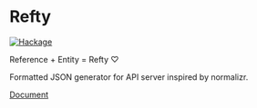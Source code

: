 # Refty
[![Hackage](https://img.shields.io/hackage/v/refty.svg)](https://hackage.haskell.org/package/refty)

Reference + Entity = Refty ♡

Formatted JSON generator for API server inspired by normalizr.

[Document](https://hackage.haskell.org/package/refty)
